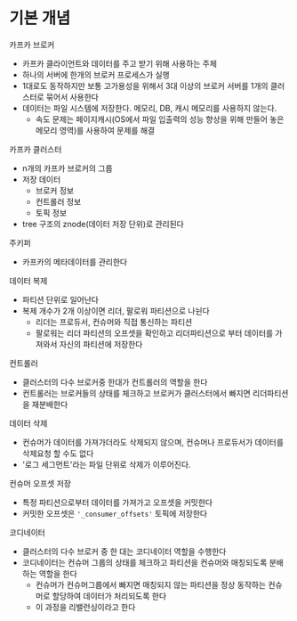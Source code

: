 # 기본 개념
카프카 브로커
- 카프카 클라이언트와 데이터를 주고 받기 위해 사용하는 주체
- 하나의 서버에 한개의 브로커 프로세스가 실행
- 1대로도 동작하지만 보통 고가용성을 위해서 3대 이상의 브로커 서버를 1개의 클러스터로 묶어서 사용한다
- 데이터는 파일 시스템에 저장한다. 메모리, DB, 캐시 메모리를 사용하지 않는다. 
   - 속도 문제는 페이지캐시(OS에서 파일 입출력의 성능 향상을 위해 만들어 놓은 메모리 영역)를 사용하여 문제를 해결

카프카 클러스터
- n개의 카프카 브로커의 그룹
- 저장 데이터
   - 브로커 정보
   - 컨트롤러 정보
   - 토픽 정보
- tree 구조의 znode(데이터 저장 단위)로 관리된다

주키퍼
- 카프카의 메타데이터를 관리한다

데이터 복제
- 파티션 단위로 일어난다
- 복제 개수가 2개 이상이면 리더, 팔로워 파티션으로 나뉜다
   - 리더는 프로듀서, 컨슈머와 직접 통신하는 파티션
   - 팔로워는 리더 파티션의 오프셋을 확인하고 리더파티션으로 부터 데이터를 가져와서 자신의 파티션에 저장한다

컨트롤러
- 클러스터의 다수 브로커중 한대가 컨트롤러의 역할을 한다
- 컨트롤러는 브로커들의 상태를 체크하고 브로커가 클러스터에서 빠지면 리더파티션을 재분배한다

데이터 삭제
- 컨슈머가 데이터를 가져가더라도 삭제되지 않으며, 컨슈머나 프로듀서가 데이터를 삭제요청 할 수도 없다
- '로그 세그먼트'라는 파일 단위로 삭제가 이루어진다.

컨슈머 오프셋 저장
- 특정 파티션으로부터 데이터를 가져가고 오프셋을 커밋한다
- 커밋한 오프셋은 `'_consumer_offsets'` 토픽에 저장한다

코디네이터
- 클러스터의 다수 브로커 중 한 대는 코디네이터 역할을 수행한다
- 코디네이터는 컨슈머 그룹의 상태를 체크하고 파티션을 컨슈머와 매칭되도록 분배하는 역할을 한다
   - 컨슈머가 컨슈머그룹에서 빠지면 매칭되지 않는 파티션을 정상 동작하는 컨슈머로 할당하여 데이터가 처리되도록 한다
   - 이 과정을 리밸런싱이라고 한다
